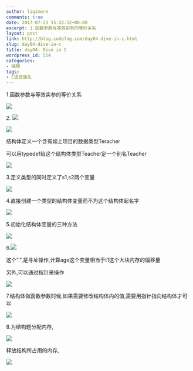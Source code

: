 ```yaml
---
author: liqimore
comments: true
date: 2017-07-23 15:22:52+00:00
excerpt: 1.函数参数与等效实参的等价关系
layout: post
link: http://blog.codefog.com/day04-dive-in-c.html
slug: day04-dive-in-c
title: day04- Dive in C
wordpress_id: 554
categories:
- 编程
tags:
- C语言强化
---
```


1.函数参数与等效实参的等价关系

![](https://static.codefog.com/qiniu/old/2017/07/ee46559d3df289da5a7bd7132817027c.png)

2. ![](https://static.codefog.com/qiniu/old/2017/07/c7c1a81ce06b4263baa0c45764d7f18a.png)

![](https://static.codefog.com/qiniu/old/2017/07/02f91d77afaece2673abb5df7feeba16.png)

结构体定义一个含有如上项目的数据类型Teracher

可以用typedef给这个结构体类型Teacher定一个别名Teacher

![](https://static.codefog.com/qiniu/old/2017/07/51bdf0189309dc0bc76b07d74814adb9.png)

3.定义类型的同时定义了s1,s2两个变量

![](https://static.codefog.com/qiniu/old/2017/07/851357e03c8891b6181c459221fb452d.png)

4.直接创建一个类型的结构体变量而不为这个结构体起名字

![](https://static.codefog.com/qiniu/old/2017/07/4ba71f52a354026883da7af45de26506.png)

5.初始化结构体变量的三种方法

![](https://static.codefog.com/qiniu/old/2017/07/6359abaea28e4a9c29476f551c6c32fa.png)

6.![](https://static.codefog.com/qiniu/old/2017/07/70a305d77945ea5a752199af978fa47f.png)

这个".",是寻址操作,计算age这个变量相当于t1这个大块内存的偏移量

另外,可以通过指针来操作

![](https://static.codefog.com/qiniu/old/2017/07/2bf9f0c360ca34f9ad88d5cf556fc550.png)

7.结构体做函数参数时候,如果需要修改结构体内的值,需要用指针指向结构体才可以

![](https://static.codefog.com/qiniu/old/2017/07/ba865876df309025a6664e15d74ff453.png)

8.为结构题分配内存,

![](https://static.codefog.com/qiniu/old/2017/07/520fba1a2206d215e9a885114f536384.png)

释放结构所占用的内存,

![](https://static.codefog.com/qiniu/old/2017/07/2a4d24d4be8034778558b2eaba2d4e35.png)
